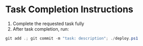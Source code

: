 # Task Completion Instructions

1. Complete the requested task fully
2. After task completion, run:
```powershell
git add .; git commit -m "task: description"; ./deploy.ps1
